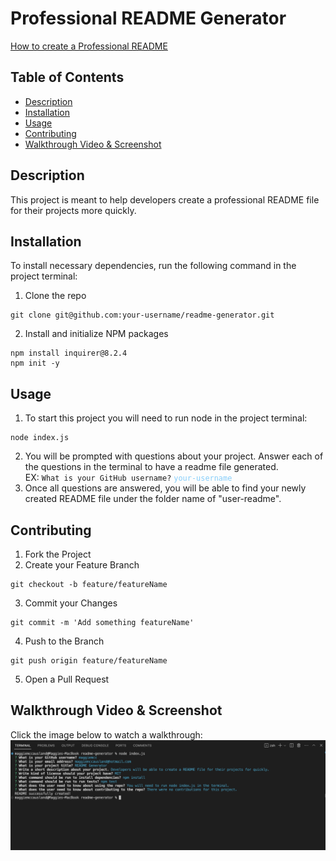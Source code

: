 # Professional README Generator
[How to create a Professional README](https://coding-boot-camp.github.io/full-stack/github/professional-readme-guide)

## Table of Contents
- [Description](#description)
- [Installation](#installation)
- [Usage](#usage)
- [Contributing](#contributing)
- [Walkthrough Video & Screenshot](#walkthrough-video--screenshot)

## Description
This project is meant to help developers create a professional README file for their projects more quickly.

## Installation
To install necessary dependencies, run the following command in the project terminal:  
   1. Clone the repo  
   ```
   git clone git@github.com:your-username/readme-generator.git
   ```
  2. Install and initialize NPM packages  
   ```
   npm install inquirer@8.2.4
   npm init -y
   ```

## Usage
   1. To start this project you will need to run node in the project terminal:  
   ```
   node index.js
   ```
   2. You will be prompted with questions about your project. Answer each of the questions in the terminal to have a readme file generated.  
   EX: ```What is your GitHub username?``` <code style="color : LightSkyBlue">your-username</code>
   3. Once all questions are answered, you will be able to find your newly created README file under the folder name of "user-readme".

## Contributing
1. Fork the Project
2. Create your Feature Branch  
```
git checkout -b feature/featureName
```
3. Commit your Changes  
```
git commit -m 'Add something featureName'
```
4. Push to the Branch  
```
git push origin feature/featureName
```
5. Open a Pull Request

## Walkthrough Video & Screenshot
Click the image below to watch a walkthrough:  
[![Watch my How to Video](./screenshot.png)](https://watch.screencastify.com/v/wWFU9PLmhhqLwQ0WYrM4)